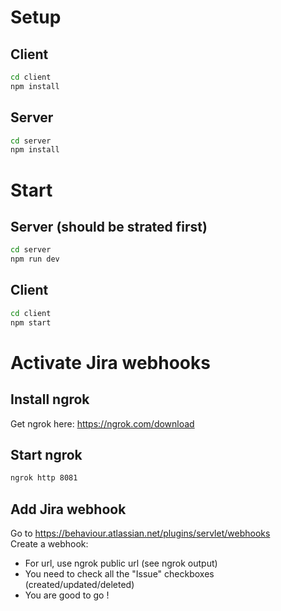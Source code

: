 # Setup

## Client

```bash
cd client
npm install
```

## Server

```bash
cd server
npm install
```

# Start

## Server (should be strated first)

```bash
cd server
npm run dev
```

## Client

```bash
cd client
npm start
```

# Activate Jira webhooks

## Install ngrok

Get ngrok here: https://ngrok.com/download

## Start ngrok

```bash
ngrok http 8081
```

## Add Jira webhook

Go to https://behaviour.atlassian.net/plugins/servlet/webhooks  
Create a webhook:

* For url, use ngrok public url (see ngrok output)
* You need to check all the "Issue" checkboxes (created/updated/deleted)
* You are good to go !
